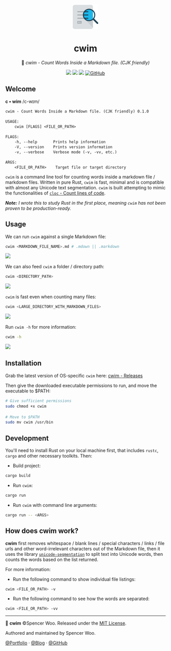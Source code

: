 <div align="center">
  <img src="assets/icon.png" alt="icon" width="80px"/>

  <h1>cwim</h1>

  🎰 <em>cwim - Count Words Inside a Markdown file. (CJK friendly)</em>

  [![](https://github.com/spencerwooo/cwim/workflows/CI%20Release/badge.svg)](https://github.com/spencerwooo/cwim/actions)
  ![](https://img.shields.io/badge/CJK-friendly-1bb7ea?logo=markdown)
  ![](https://img.shields.io/badge/rust-2018-000000?logo=rust)
  [![GitHub](https://img.shields.io/badge/license-MIT-008080)](LICENSE)
</div>

## Welcome

**c • wim** /c-wɪm/

```
cwim - Count Words Inside a Markdown file. (CJK friendly) 0.1.0

USAGE:
    cwim [FLAGS] <FILE_OR_PATH>

FLAGS:
    -h, --help       Prints help information
    -V, --version    Prints version information
    -v, --verbose    Verbose mode (-v, -vv, etc.)

ARGS:
    <FILE_OR_PATH>    Target file or target directory
```

`cwim` is a command line tool for counting words inside a markdown file / markdown files. Written in pure Rust, `cwim` is fast, minimal and is compatible with almost any Unicode text segmentation. `cwim` is built attempting to mimic the functionalities of [`cloc` - Count lines of code](https://github.com/AlDanial/cloc).

_**Note:** I wrote this to study Rust in the first place, meaning `cwim` has not been proven to be production-ready._

## Usage

We can run `cwim` against a single Markdown file:

```bash
cwim <MARKDOWN_FILE_NAME>.md # .mdown || .markdown
```

![](https://i.loli.net/2020/01/21/5FZEAgs6ymYvU3u.png)

We can also feed `cwim` a folder / directory path:

```bash
cwim <DIRECTORY_PATH>
```

![](https://i.loli.net/2020/01/21/IfrKHMux7eoAhL2.png)

`cwim` is fast even when counting many files:

```bash
cwim <LARGE_DIRECTORY_WITH_MARKDOWN_FILES>
```

![](https://i.loli.net/2020/01/21/zDlUrhcOHCba951.png)

Run `cwim -h` for more information:

```bash
cwim -h
```

![](https://i.loli.net/2020/01/21/7Y9WXebxtCDhnz4.png)

## Installation

Grab the latest version of OS-specific `cwim` here:
[cwim - Releases](https://github.com/spencerwooo/cwim/releases/latest)

Then give the downloaded executable permissions to run, and move the executable
to $PATH:

```bash
# Give sufficient permissions
sudo chmod +x cwim

# Move to $PATH
sudo mv cwim /usr/bin
```

## Development

You'll need to install Rust on your local machine first, that includes `rustc`, `cargo` and other necessary toolkits. Then:

- Build project:

```bash
cargo build
```

- Run `cwim`:

```bash
cargo run
```

- Run `cwim` with command line arguments:

```bash
cargo run -- <ARGS>
```

## How does cwim work?

**cwim** first removes whitespace / blank lines / special characters / links / file urls and other word-irrelevant characters out of the Markdown file, then it uses the library [`unicode-segmentation`](https://github.com/unicode-rs/unicode-segmentation) to split text into Unicode words, then counts the words based on the list returned.

For more information:

- Run the following command to show individual file listings:

```bash
cwim <FILE_OR_PATH> -v
```

- Run the following command to see how the words are separated:

```bash
cwim <FILE_OR_PATH> -vv
```

---

🎰 **cwim** ©Spencer Woo. Released under the [MIT License](LICENSE).

Authored and maintained by Spencer Woo.

[@Portfolio](https://spencerwoo.com/) · [@Blog](https://blog.spencerwoo.com/) · [@GitHub](https://github.com/spencerwooo)
